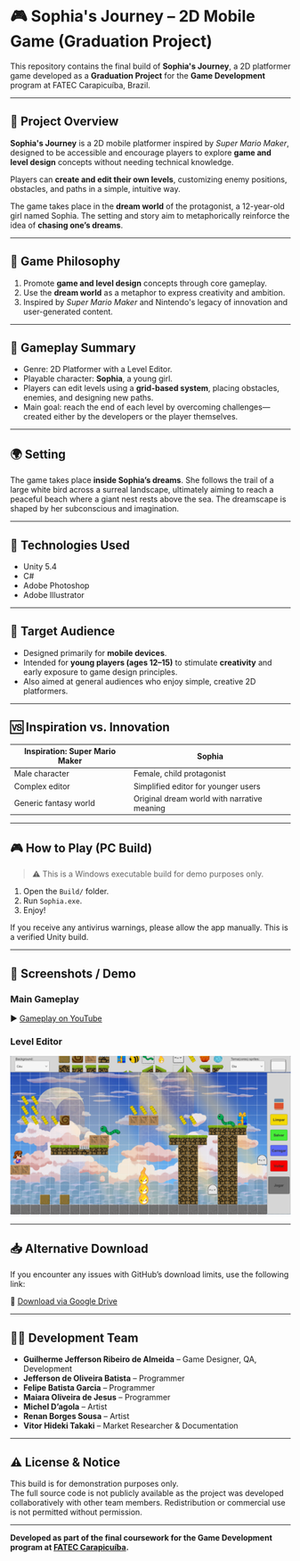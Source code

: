 # 🎮 Sophia's Journey – 2D Mobile Game (Graduation Project)

This repository contains the final build of **Sophia's Journey**, a 2D platformer game developed as a **Graduation Project** for the **Game Development** program at FATEC Carapicuíba, Brazil.

---

## 📌 Project Overview

**Sophia's Journey** is a 2D mobile platformer inspired by *Super Mario Maker*, designed to be accessible and encourage players to explore **game and level design** concepts without needing technical knowledge. 

Players can **create and edit their own levels**, customizing enemy positions, obstacles, and paths in a simple, intuitive way.

The game takes place in the **dream world** of the protagonist, a 12-year-old girl named Sophia. The setting and story aim to metaphorically reinforce the idea of **chasing one’s dreams**.

---

## 🎯 Game Philosophy

1. Promote **game and level design** concepts through core gameplay.
2. Use the **dream world** as a metaphor to express creativity and ambition.
3. Inspired by *Super Mario Maker* and Nintendo's legacy of innovation and user-generated content.

---

## 🧠 Gameplay Summary

- Genre: 2D Platformer with a Level Editor.
- Playable character: **Sophia**, a young girl.
- Players can edit levels using a **grid-based system**, placing obstacles, enemies, and designing new paths.
- Main goal: reach the end of each level by overcoming challenges—created either by the developers or the player themselves.

---

## 🌍 Setting

The game takes place **inside Sophia’s dreams**. She follows the trail of a large white bird across a surreal landscape, ultimately aiming to reach a peaceful beach where a giant nest rests above the sea. The dreamscape is shaped by her subconscious and imagination.

---

## 🧰 Technologies Used

- Unity 5.4
- C#
- Adobe Photoshop
- Adobe Illustrator

---

## 👥 Target Audience

- Designed primarily for **mobile devices**.
- Intended for **young players (ages 12–15)** to stimulate **creativity** and early exposure to game design principles.
- Also aimed at general audiences who enjoy simple, creative 2D platformers.

---

## 🆚 Inspiration vs. Innovation

| Inspiration: Super Mario Maker | Sophia |
|-------------------------------|--------|
| Male character | Female, child protagonist |
| Complex editor | Simplified editor for younger users |
| Generic fantasy world | Original dream world with narrative meaning |

---

## 🎮 How to Play (PC Build)

> ⚠️ This is a Windows executable build for demo purposes only.

1. Open the `Build/` folder.
2. Run `Sophia.exe`.
3. Enjoy!

If you receive any antivirus warnings, please allow the app manually. This is a verified Unity build.

---

## 📸 Screenshots / Demo

### Main Gameplay
▶️ [Gameplay on YouTube](https://youtu.be/spkaaFAsJJ8)

### Level Editor
![Level Editor Screenshot](images/editor_view.png)

---

## 📥 Alternative Download

If you encounter any issues with GitHub’s download limits, use the following link:

🔗 [Download via Google Drive](https://drive.google.com/file/d/1_-Y_XCuHLsu88YGrdo18Et13YDBeAwyE/view?usp=sharing)

---

## 👨‍💻 Development Team

- **Guilherme Jefferson Ribeiro de Almeida** – Game Designer, QA, Development  
- **Jefferson de Oliveira Batista** – Programmer  
- **Felipe Batista Garcia** – Programmer  
- **Maiara Oliveira de Jesus** – Programmer  
- **Michel D’agola** – Artist  
- **Renan Borges Sousa** – Artist  
- **Vitor Hideki Takaki** – Market Researcher & Documentation

---

## ⚠️ License & Notice

This build is for demonstration purposes only.  
The full source code is not publicly available as the project was developed collaboratively with other team members. Redistribution or commercial use is not permitted without permission.

---

**Developed as part of the final coursework for the Game Development program at [FATEC Carapicuíba](https://fateccarapicuiba.cps.sp.gov.br/).**

